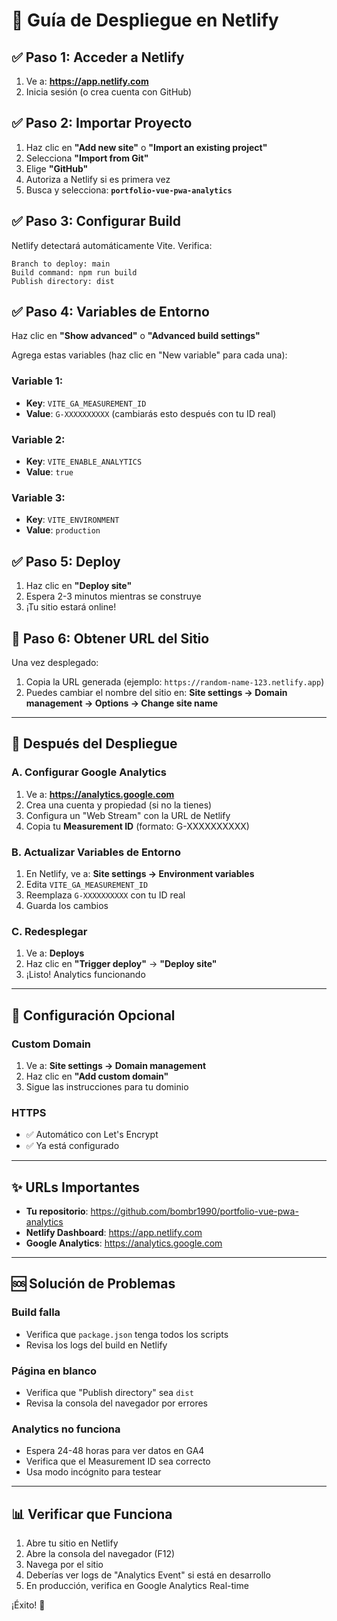 # 🚀 Guía de Despliegue en Netlify

## ✅ Paso 1: Acceder a Netlify

1. Ve a: **https://app.netlify.com**
2. Inicia sesión (o crea cuenta con GitHub)

## ✅ Paso 2: Importar Proyecto

1. Haz clic en **"Add new site"** o **"Import an existing project"**
2. Selecciona **"Import from Git"**
3. Elige **"GitHub"**
4. Autoriza a Netlify si es primera vez
5. Busca y selecciona: **`portfolio-vue-pwa-analytics`**

## ✅ Paso 3: Configurar Build

Netlify detectará automáticamente Vite. Verifica:

```
Branch to deploy: main
Build command: npm run build
Publish directory: dist
```

## ✅ Paso 4: Variables de Entorno

Haz clic en **"Show advanced"** o **"Advanced build settings"**

Agrega estas variables (haz clic en "New variable" para cada una):

### Variable 1:
- **Key**: `VITE_GA_MEASUREMENT_ID`
- **Value**: `G-XXXXXXXXXX` (cambiarás esto después con tu ID real)

### Variable 2:
- **Key**: `VITE_ENABLE_ANALYTICS`
- **Value**: `true`

### Variable 3:
- **Key**: `VITE_ENVIRONMENT`
- **Value**: `production`

## ✅ Paso 5: Deploy

1. Haz clic en **"Deploy site"**
2. Espera 2-3 minutos mientras se construye
3. ¡Tu sitio estará online!

## 📝 Paso 6: Obtener URL del Sitio

Una vez desplegado:

1. Copia la URL generada (ejemplo: `https://random-name-123.netlify.app`)
2. Puedes cambiar el nombre del sitio en: **Site settings → Domain management → Options → Change site name**

---

## 🎯 Después del Despliegue

### A. Configurar Google Analytics

1. Ve a: **https://analytics.google.com**
2. Crea una cuenta y propiedad (si no la tienes)
3. Configura un "Web Stream" con la URL de Netlify
4. Copia tu **Measurement ID** (formato: G-XXXXXXXXXX)

### B. Actualizar Variables de Entorno

1. En Netlify, ve a: **Site settings → Environment variables**
2. Edita `VITE_GA_MEASUREMENT_ID`
3. Reemplaza `G-XXXXXXXXXX` con tu ID real
4. Guarda los cambios

### C. Redesplegar

1. Ve a: **Deploys**
2. Haz clic en **"Trigger deploy"** → **"Deploy site"**
3. ¡Listo! Analytics funcionando

---

## 🔧 Configuración Opcional

### Custom Domain

1. Ve a: **Site settings → Domain management**
2. Haz clic en **"Add custom domain"**
3. Sigue las instrucciones para tu dominio

### HTTPS

- ✅ Automático con Let's Encrypt
- ✅ Ya está configurado

---

## ✨ URLs Importantes

- **Tu repositorio**: https://github.com/bombr1990/portfolio-vue-pwa-analytics
- **Netlify Dashboard**: https://app.netlify.com
- **Google Analytics**: https://analytics.google.com

---

## 🆘 Solución de Problemas

### Build falla
- Verifica que `package.json` tenga todos los scripts
- Revisa los logs del build en Netlify

### Página en blanco
- Verifica que "Publish directory" sea `dist`
- Revisa la consola del navegador por errores

### Analytics no funciona
- Espera 24-48 horas para ver datos en GA4
- Verifica que el Measurement ID sea correcto
- Usa modo incógnito para testear

---

## 📊 Verificar que Funciona

1. Abre tu sitio en Netlify
2. Abre la consola del navegador (F12)
3. Navega por el sitio
4. Deberías ver logs de "Analytics Event" si está en desarrollo
5. En producción, verifica en Google Analytics Real-time

¡Éxito! 🎉